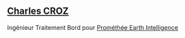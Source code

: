 ## [Charles CROZ](https://www.linkedin.com/in/charles-croz/)

Ingénieur Traitement Bord pour [Prométhée Earth Intelligence](https://www.promethee.earth/)



<!---
CCrozPromethee/CCrozPromethee is a ✨ special ✨ repository because its `README.md` (this file) appears on your GitHub profile.
You can click the Preview link to take a look at your changes.
--->
